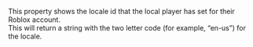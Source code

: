 This property shows the locale id that the local player has set for their Roblox account.  
This will return a string with the two letter code (for example, “en-us”) for the locale.